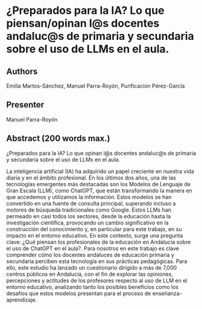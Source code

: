 # ¿Preparados para la IA? Lo que piensan/opinan l@s docentes andaluc@s de primaria y secundaria sobre el uso de LLMs en el aula.

## Authors

Emilia Martos-Sánchez, Manuel Parra-Royón, Purificación Pérez-García

## Presenter

Manuel Parra-Royón

## Abstract (200 words max.) 

¿Preparados para la IA? Lo que opinan l@s docentes andaluc@s de primaria y secundaria sobre el uso de LLMs en el aula.

La inteligencia artificial (IA) ha adquirido un papel creciente en nuestra vida diaria y en el ámbito profesional. En los últimos dos años, una de las tecnologías emergentes más destacadas son los Modelos de Lenguaje de Gran Escala (LLM), como ChatGPT, que están transformando la manera en que accedemos y utilizamos la información. Estos modelos se han convertido en una fuente de consulta principal, superando incluso a motores de búsqueda tradicionales como Google. Estos LLMs han permeado en casi todos los sectores, desde la educación hasta la investigación científica, provocando un cambio significativo en la construcción del conocimiento y, en particular para este trabajo, en su impacto en el entorno educativo. En este contexto, surge una pregunta clave: ¿Qué piensan los profesionales de la educación en Andalucía sobre el uso de ChatGPT en el aula?. Para nosotros en este trabajo es clave comprender cómo los docentes andaluces de educación primaria y secundaria perciben esta tecnología en sus prácticas pedagógicas. Para ello, este estudio ha lanzado un cuestionario dirigido a más de 7,000 centros públicos en Andalucía, con el fin de explorar las opiniones, percepciones y actitudes de los profesores respecto al uso de LLM en el entorno educativo, analizando tanto los posibles beneficios como los desafíos que estos modelos presentan para el proceso de enseñanza-aprendizaje. 
